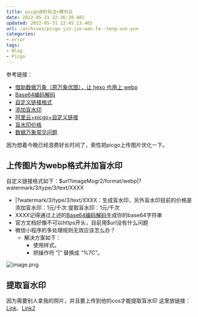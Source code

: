 ```yaml
---
title: picgo进阶玩法+腾讯云
date: 2022-05-31 22:36:39.402
updated: 2022-05-31 22:45:13.465
url: /archives/picgo-jin-jie-wan-fa--teng-xun-yun
categories: 
- error
tags: 
- Blog
- Picgo
---
```


参考链接：

- [借助数据万象（原万象优图），让 hexo 也用上 webp](https://cloud.tencent.com/developer/article/1474450)
- [Base64编码解码](https://tool.chinaz.com/tools/base64.aspx)
- [自定义链接格式](https://www.google.com/search?q=picgo%E8%87%AA%E5%AE%9A%E4%B9%89%E9%93%BE%E6%8E%A5%E6%A0%BC%E5%BC%8F&oq=picgo%E8%87%AA%E5%AE%9A%E4%B9%89%E9%93%BE%E6%8E%A5%E6%A0%BC%E5%BC%8F&aqs=chrome..69i57j69i61l2.6215j0j4&sourceid=chrome&ie=UTF-8)
- [添加盲水印](https://cloud.tencent.com/document/api/436/46782)
- [阿里云+picgo+自定义链接](https://tin6.com/post/output-webp-format-images-based-on-alibaba-oss/)
- [盲水印价格](https://cloud.tencent.com/document/product/460/58117)
- [数据万象常见问题](https://cloud.tencent.com/document/product/460/32832)

因为想着今晚已经浪费好长时间了，索性把picgo上传图片优化一下。
<a name="gp5WK"></a>
## 上传图片为webp格式并加盲水印
自定义链接格式如下：$url?imageMogr2/format/webp|?watermark/3/type/3/text/XXXX

- |?watermark/3/type/3/text/XXXX：生成盲水印，另外盲水印目前的价格是添加盲水印：1元/千次 提取盲水印：1元/千次
- XXXX记得通过上述的[Base64编码解码](https://tool.chinaz.com/tools/base64.aspx)生成你的base64字符串
- 官方文档好像不可以https开头，目前用$url没有什么问题
- 微信小程序的多处理规则无效应该怎么办？
   - 解决方案如下：
      - 使用样式。
      - 把操作符 “|” 替换成 “%7C”。

![image.png](https://halo-1310118673.cos.ap-singapore.myqcloud.com/halo/2022/0520220531224449.png?imageMogr2/format/webp|?watermark/3/type/3/text/a2VlcGpvbGx5)
<a name="I8wnJ"></a>
## 提取盲水印
因为需要别人拿我的照片，并且要上传到他的cos才能提取盲水印
这里放链接：[Link](https://cloud.tencent.com/developer/article/1416987)、[Link2](https://cloud.tencent.com/document/api/436/46782#.E6.8F.90.E5.8F.96.E7.9B.B2.E6.B0.B4.E5.8D.B0)
